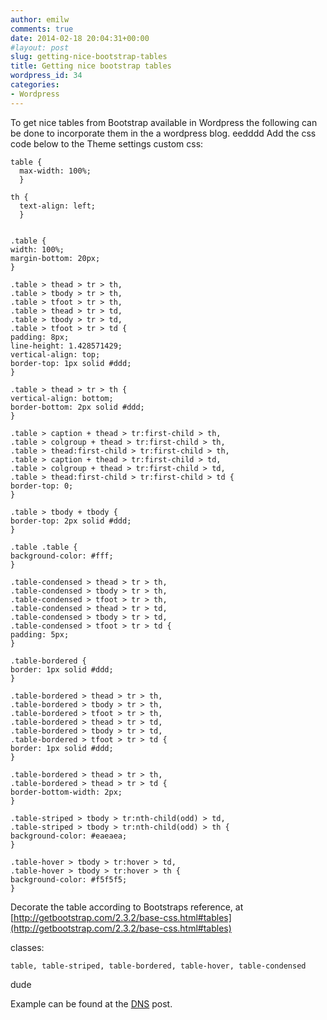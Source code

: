 ```yaml
---
author: emilw
comments: true
date: 2014-02-18 20:04:31+00:00
#layout: post
slug: getting-nice-bootstrap-tables
title: Getting nice bootstrap tables
wordpress_id: 34
categories:
- Wordpress
---
```


To get nice tables from Bootstrap available in Wordpress the following can be done to incorporate them in the a wordpress blog.
eedddd
Add the css code below to the Theme settings custom css:


    table {
      max-width: 100%;
      }

    th {
      text-align: left;
      }


    .table {
    width: 100%;
    margin-bottom: 20px;
    }

    .table > thead > tr > th,
    .table > tbody > tr > th,
    .table > tfoot > tr > th,
    .table > thead > tr > td,
    .table > tbody > tr > td,
    .table > tfoot > tr > td {
    padding: 8px;
    line-height: 1.428571429;
    vertical-align: top;
    border-top: 1px solid #ddd;
    }

    .table > thead > tr > th {
    vertical-align: bottom;
    border-bottom: 2px solid #ddd;
    }

    .table > caption + thead > tr:first-child > th,
    .table > colgroup + thead > tr:first-child > th,
    .table > thead:first-child > tr:first-child > th,
    .table > caption + thead > tr:first-child > td,
    .table > colgroup + thead > tr:first-child > td,
    .table > thead:first-child > tr:first-child > td {
    border-top: 0;
    }

    .table > tbody + tbody {
    border-top: 2px solid #ddd;
    }

    .table .table {
    background-color: #fff;
    }

    .table-condensed > thead > tr > th,
    .table-condensed > tbody > tr > th,
    .table-condensed > tfoot > tr > th,
    .table-condensed > thead > tr > td,
    .table-condensed > tbody > tr > td,
    .table-condensed > tfoot > tr > td {
    padding: 5px;
    }

    .table-bordered {
    border: 1px solid #ddd;
    }

    .table-bordered > thead > tr > th,
    .table-bordered > tbody > tr > th,
    .table-bordered > tfoot > tr > th,
    .table-bordered > thead > tr > td,
    .table-bordered > tbody > tr > td,
    .table-bordered > tfoot > tr > td {
    border: 1px solid #ddd;
    }

    .table-bordered > thead > tr > th,
    .table-bordered > thead > tr > td {
    border-bottom-width: 2px;
    }

    .table-striped > tbody > tr:nth-child(odd) > td,
    .table-striped > tbody > tr:nth-child(odd) > th {
    background-color: #eaeaea;
    }

    .table-hover > tbody > tr:hover > td,
    .table-hover > tbody > tr:hover > th {
    background-color: #f5f5f5;
    }

Decorate the table according to Bootstraps reference, at [http://getbootstrap.com/2.3.2/base-css.html#tables](http://getbootstrap.com/2.3.2/base-css.html#tables)

classes:
```
table, table-striped, table-bordered, table-hover, table-condensed
```

dude


Example can be found at the [DNS](http://lime.postback.se/2014/02/18/basic-dns/) post.
